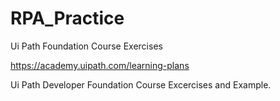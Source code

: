 # RPA_Practice
Ui Path Foundation Course Exercises

https://academy.uipath.com/learning-plans

Ui Path Developer Foundation Course Excercises and Example.

